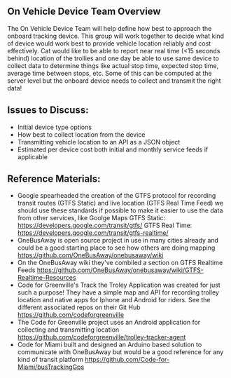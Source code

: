 ## On Vehicle Device Team Overview

The On Vehicle Device Team will help define how best to approach the onboard tracking device.  This group will work together to decide what kind of device would work best to provide vehicle location reliably and cost effectively.  Cat would like to be able to report near real time (<15 seconds behind) location of the trollies and one day be able to use same device to collect data to determine things like actual stop time, expected stop time, average time between stops, etc. Some of this can be computed at the server level but the onboard device needs to collect and transmit the right data! 

## Issues to Discuss:

* Initial device type options
* How best to collect location from the device
* Transmitting vehicle location to an API as a JSON object
* Estimated per device cost both initial and monthly service feeds if applicable

## Reference Materials:

* Google spearheaded the creation of the GTFS protocol for recording transit routes (GTFS Static) and live location (GTFS Real Time Feed) we should use these standards if possible to make it easier to use the data from other services, like Goolge Maps
    GTFS Static: https://developers.google.com/transit/gtfs/
    GTFS Real Time: https://developers.google.com/transit/gtfs-realtime/
* OneBusAway is open source project in use in many cities already and could be a good starting place to see how others are doing mapping
https://github.com/OneBusAway/onebusaway/wiki
* On the OneBusAway wiki they've combiled a section on GTFS Realtime Feeds
https://github.com/OneBusAway/onebusaway/wiki/GTFS-Realtime-Resources
* Code for Greenville's Track the Troley Application was created for just such a purpose!  They have a simple map and API for recording trolley location and native apps for Iphone and Android for riders. See the different associated repos on their Git Hub 
https://github.com/codeforgreenville
* The Code for Greenville project uses an Android application for collecting and transmitting location 
https://github.com/codeforgreenville/trolley-tracker-agent
* Code for Miami built and designed an Arduino based solution to communicate with OneBusAway but would be a good reference for any kind of transit platform
https://github.com/Code-for-Miami/busTrackingGps
